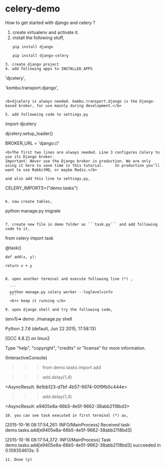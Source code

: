 # celery-demo
How to get started with django and celery ? 

1. create virtualenv and activate it.
2. install the following stuff,
    ```
    pip install django
    
    pip install django-celery
  ```
3. create django project 
4. add following apps to INSTALLED_APPS
   ```
   'djcelery',
   
   'kombu.transport.django',
   ```
   
   <b>djcelery is always needed. kombu.transport.django is the Django-based broker, for use mainly during development.</b>
   
5. add followoing code to settings.py
  ```
  import djcelery
  
  djcelery.setup_loader()
  
  BROKER_URL = 'django://'
  ```
  <b>The first two lines are always needed. Line 3 configures Celery to use its Django broker.
  Important: Never use the Django broker in production. We are only using it here to save time in this tutorial.     In production you'll want to use RabbitMQ, or maybe Redis.</b>
  
  and also add this line to settings.py, 
  
  ```
  CELERY_IMPORTS=("demo.tasks")
  ```
  
6. now create tables,

  ```
  python manage.py migrate
  ```
  
7. create new file in demo folder as ```task.py``` and add following code to it,

  ```
  from celery import task
  
  @task()
  
    def add(x, y):
    
    return x + y
  ```
    
8. open another terminal and execute following line (*) ,

    ```
    python manage.py celery worker --loglevel=info
    ```
    <br> keep it running </b>
    
9. open django shell and try the following code,
  ```
  (env1)➜  demo  ./manage.py shell   

  Python 2.7.6 (default, Jun 22 2015, 17:58:13) 
  
  [GCC 4.8.2] on linux2
  
  Type "help", "copyright", "credits" or "license" for more information.
  
  (InteractiveConsole)
  
  >>> from demo.tasks import add
  
  >>> add.delay(1,4)
  
  <AsyncResult: 8e1bb123-d7bf-4b57-9974-00f9fb5c444e>
  
  >>> add.delay(1,4)
  
  <AsyncResult: e9405e8a-66b5-4e5f-9662-38abb2118bd3>
  
  >>> 
  ```
10. you can see task executed in first terminal (*) as, 
  ```
  [2015-10-16 08:17:54,261: INFO/MainProcess] Received task: demo.tasks.add[e9405e8a-66b5-4e5f-9662-38abb2118bd3]
  
  [2015-10-16 08:17:54,372: INFO/MainProcess] Task demo.tasks.add[e9405e8a-66b5-4e5f-9662-38abb2118bd3] succeeded in 0.109354613s: 5
  ```
11. Done (y)

  
  
